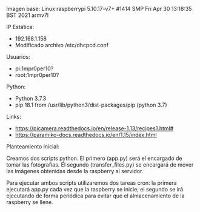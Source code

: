 Imagen base: Linux raspberrypi 5.10.17-v7+ #1414 SMP Fri Apr 30 13:18:35 BST 2021 armv7l

IP Estática:
  - 192.168.1.158
  - Modificado archivo /etc/dhcpcd.conf

Usuarios:
  - pi:1mpr0per10?
  - root:1mpr0per10?

Python:
  - Python 3.7.3
  - pip 18.1 from /usr/lib/python3/dist-packages/pip (python 3.7)

Links:
 - https://picamera.readthedocs.io/en/release-1.13/recipes1.html#
 - https://paramiko-docs.readthedocs.io/en/1.15/index.html


Planteamiento inicial:

  Creamos dos scripts python. El primero (app.py) será el encargado
  de tomar las fotografías. El segundo (transfer_files.py) se encargará de
  mover las imágenes obtenidas desde la raspberry al servidor.

  Para ejecutar ambos scripts utilizaremos dos tareas cron: la primera
  ejecutará app.py cada vez que la raspberry se inicie; el segundo se irá ejecutando de forma periódica para evitar que el almacenamiento
  de la raspberry se llene.
